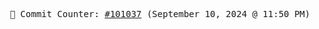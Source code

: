 <p align="center">
    <samp>
        📮 Commit Counter: <a href="https://github.com/Javascript-void0/Javascript-void0/commits/main">#101037</a> (September 10, 2024 @ 11:50 PM)
    </samp>
</p>